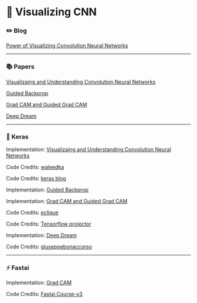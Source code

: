 # :hammer: Visualizing CNN

### :pencil2: Blog 

[Power of Visualizing Convolution Neural Networks](https://dudeperf3ct.github.io/visualize/cnn/catsvsdogs/2018/12/02/Power-of-Visualizing-Convolution-Neural-Networks/)

---

### :books: Papers 

[Visualizaing and Understanding Convolution Neural Networks](https://cs.nyu.edu/~fergus/papers/zeilerECCV2014.pdf)

[Guided Backprop](https://arxiv.org/pdf/1412.6806.pdf)

[Grad CAM and Guided Grad CAM](https://arxiv.org/pdf/1610.02391.pdf)

[Deep Dream](https://ai.googleblog.com/2015/06/inceptionism-going-deeper-into-neural.html)

---

### :postal_horn: Keras

Implementation: [Visualizaing and Understanding Convolution Neural Networks](https://cs.nyu.edu/~fergus/papers/zeilerECCV2014.pdf)

Code Credits: [waleedka](https://github.com/waleedka/cnn-visualization/blob/master/cnn_visualization.ipynb)

Code Credits: [keras blog](https://blog.keras.io/how-convolutional-neural-networks-see-the-world.html)

Implementation: [Guided Backprop](https://arxiv.org/pdf/1412.6806.pdf)

Implementation: [Grad CAM and Guided Grad CAM](https://arxiv.org/pdf/1610.02391.pdf)

Code Credits: [eclique](https://github.com/eclique/keras-gradcam)

Code Credits: [Tensorflow projector](projector.tensorflow.org)

Implementation: [Deep Dream](https://ai.googleblog.com/2015/06/inceptionism-going-deeper-into-neural.html)

Code Credits: [giuseppebonaccorso](https://github.com/giuseppebonaccorso/keras_deepdream/blob/master/Keras%20Deepdream.ipynb)


---

### :zap: Fastai

Implementation: [Grad CAM](https://arxiv.org/pdf/1610.02391.pdf)

Code Credits: [Fastai Course-v3](https://github.com/fastai/course-v3/blob/master/nbs/dl1/lesson6-pets-more.ipynb)

